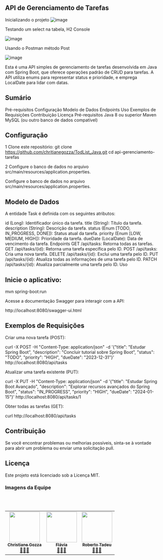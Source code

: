 ## API de Gerenciamento de Tarefas

Inicializando o projeto 
![image](https://github.com/chritianegozza/TodList_Java/assets/72118415/88d2e9c9-bea6-4cc0-8515-96d8d5070564)

Testando um select na tabela, H2 Console

![image](https://github.com/chritianegozza/TodList_Java/assets/72118415/121b6ee6-ead6-4ce1-9cd0-ff552cc9939a)

Usando o Postman método Post

![image](https://github.com/chritianegozza/TodList_Java/assets/72118415/e46c0bbf-3a82-4e04-84a3-475e27e67b37)


Esta é uma API simples de gerenciamento de tarefas desenvolvida em Java com Spring Boot, que oferece operações padrão de CRUD para tarefas. A API utiliza enums para representar status e prioridade, e emprega LocalDate para lidar com datas.

## Sumário

Pré-requisitos
Configuração
Modelo de Dados
Endpoints
Uso
Exemplos de Requisições
Contribuição
Licença
Pré-requisitos
Java 8 ou superior
Maven
MySQL (ou outro banco de dados compatível)


## Configuração

1 Clone este repositório:
git clone https://github.com/chritianegozza/TodList_Java.git
cd api-gerenciamento-tarefas

2 Configure o banco de dados no arquivo src/main/resources/application.properties.

Configure o banco de dados no arquivo src/main/resources/application.properties.



## Modelo de Dados

A entidade Task é definida com os seguintes atributos:

id (Long): Identificador único da tarefa.
title (String): Título da tarefa.
description (String): Descrição da tarefa.
status (Enum [TODO, IN_PROGRESS, DONE]): Status atual da tarefa.
priority (Enum [LOW, MEDIUM, HIGH]): Prioridade da tarefa.
dueDate (LocalDate): Data de vencimento da tarefa.
Endpoints
GET /api/tasks: Retorna todas as tarefas.
GET /api/tasks/{id}: Retorna uma tarefa específica pelo ID.
POST /api/tasks: Cria uma nova tarefa.
DELETE /api/tasks/{id}: Exclui uma tarefa pelo ID.
PUT /api/tasks/{id}: Atualiza todas as informações de uma tarefa pelo ID.
PATCH /api/tasks/{id}: Atualiza parcialmente uma tarefa pelo ID.
Uso

## Inicie o aplicativo:

mvn spring-boot:run

Acesse a documentação Swagger para interagir com a API:

http://localhost:8080/swagger-ui.html

## Exemplos de Requisições

Criar uma nova tarefa (POST):

curl -X POST -H "Content-Type: application/json" -d '{"title": "Estudar Spring Boot", "description": "Concluir tutorial sobre Spring Boot", "status": "TODO", "priority": "HIGH", "dueDate": "2023-12-31"}' http://localhost:8080/api/tasks

Atualizar uma tarefa existente (PUT):

curl -X PUT -H "Content-Type: application/json" -d '{"title": "Estudar Spring Boot Avançado", "description": "Explorar recursos avançados do Spring Boot", "status": "IN_PROGRESS", "priority": "HIGH", "dueDate": "2024-01-15"}' http://localhost:8080/api/tasks/1


Obter todas as tarefas (GET):

curl http://localhost:8080/api/tasks


## Contribuição
Se você encontrar problemas ou melhorias possíveis, sinta-se à vontade para abrir um problema ou enviar uma solicitação pull.

## Licença
Este projeto está licenciado sob a Licença MIT.

### Imagens da Equipe

<table>
  <tr>
         <td align="center"><a href="https://github.com/chritianegozza"><img src="https://avatars.githubusercontent.com/u/72118415?v=4" width="100px;" alt=""/><br /><sub><b>Christiane Gozza</b></sub></a><br /><a href="https://github.com/chritianegozza">👩🏻‍💻</a></td>
         <br>
         <td align="center"><a href="https://github.com/flavia45"><img src="https://avatars.githubusercontent.com/u/147008248?v=4" width="100px;" alt=""/><br /><sub><b>Flávia</b></sub></a><br /><a href="https://github.com/flavia45">👩🏻‍💻</a></td> 
        <br>
         <td align="center"><a href="https://github.com/robconceicao"><img src="https://avatars.githubusercontent.com/u/97703445?v=4" width="100px;" alt=""/><br /><sub><b>Roberto Tadeu</b></sub></a><br /><a href="https://github.com/robconceicao">👩🏻‍💻</a></td> 
    </tr>
</table>
